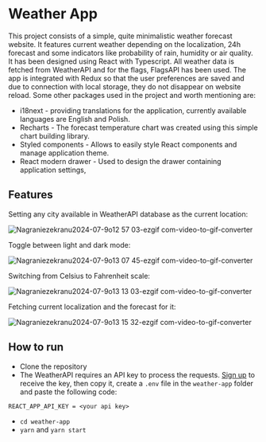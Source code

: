 # Weather App

This project consists of a simple, quite minimalistic weather forecast website. It features current weather depending on the localization, 24h forecast and some indicators like probability of rain, humidity or air quality. It has been designed using React with Typescript. All weather data is fetched from WeatherAPI and for the flags, FlagsAPI has been used. The app is integrated with Redux so that the user preferences are saved and due to connection with local storage, they do not disappear on website reload. Some other packages used in the project and worth mentioning are:
* i18next - providing translations for the application, currently available languages are English and Polish.
* Recharts - The forecast temperature chart was created using this simple chart building library.
* Styled components - Allows to easily style React components and manage application theme.
* React modern drawer - Used to design the drawer containing application settings,

## Features

Setting any city available in WeatherAPI database as the current location:

![Nagraniezekranu2024-07-9o12 57 03-ezgif com-video-to-gif-converter](https://github.com/gredajustyna/WeatherApp/assets/83274413/4ca7bfed-9671-4830-b75a-9ff73c138ce4)


Toggle between light and dark mode:

![Nagraniezekranu2024-07-9o13 07 45-ezgif com-video-to-gif-converter](https://github.com/gredajustyna/WeatherApp/assets/83274413/eac1d38e-ce8b-40f2-8d3f-387b17615d3f)


Switching from Celsius to Fahrenheit scale:

![Nagraniezekranu2024-07-9o13 13 03-ezgif com-video-to-gif-converter](https://github.com/gredajustyna/WeatherApp/assets/83274413/524c6f29-34c2-4411-8c9a-c72946b108be)


Fetching current localization and the forecast for it:

![Nagraniezekranu2024-07-9o13 15 32-ezgif com-video-to-gif-converter](https://github.com/gredajustyna/WeatherApp/assets/83274413/3b397221-4680-4fc5-be3f-f0eb6a16c7bf)


## How to run
* Clone the repository
* The WeatherAPI requires an API key to process the requests. [Sign up](https://www.weatherapi.com/signup.aspx) to receive the key, then copy it, create a `.env` file in the `weather-app` folder and paste the following code:
```
REACT_APP_API_KEY = <your api key>
 ```
* `cd weather-app`
* `yarn` and `yarn start`
